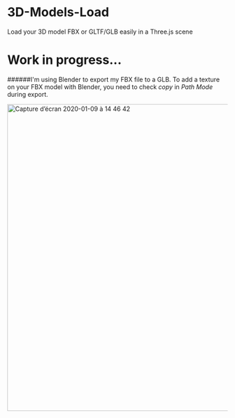 # 3D-Models-Load
Load your 3D model FBX or GLTF/GLB easily in a Three.js scene

# Work in progress...

######I'm using Blender to export my FBX file to a GLB. To add a texture on your FBX model with Blender, you need to check *copy* in *Path Mode* during export.

[<img width="700" alt="Capture d’écran 2020-01-09 à 14 46 42" src="https://user-images.githubusercontent.com/23494780/72073018-60279200-32ef-11ea-9589-6e1431cb5fea.png">](https://sboez.github.io/Three.js/cube)
